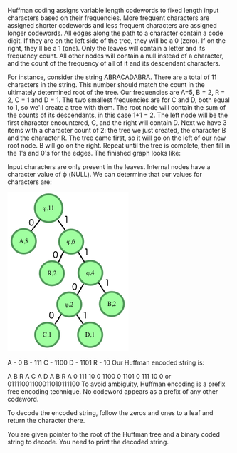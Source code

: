 Huffman coding assigns variable length codewords to fixed length input characters based on their frequencies. More frequent characters are assigned shorter codewords and less frequent characters are assigned longer codewords. All edges along the path to a character contain a code digit. If they are on the left side of the tree, they will be a 0 (zero). If on the right, they'll be a 1 (one). Only the leaves will contain a letter and its frequency count. All other nodes will contain a null instead of a character, and the count of the frequency of all of it and its descendant characters.

For instance, consider the string ABRACADABRA. There are a total of 11 characters in the string. This number should match the count in the ultimately determined root of the tree. Our frequencies are A=5, B = 2, R = 2, C = 1 and D = 1. The two smallest frequencies are for C and D, both equal to 1, so we'll create a tree with them. The root node will contain the sum of the counts of its descendants, in this case 1+1 = 2. The left node will be the first character encountered, C, and the right will contain D. Next we have 3 items with a character count of 2: the tree we just created, the character B and the character R. The tree came first, so it will go on the left of our new root node. B will go on the right. Repeat until the tree is complete, then fill in the 1's and 0's for the edges. The finished graph looks like:

Input characters are only present in the leaves. Internal nodes have a character value of ϕ (NULL). We can determine that our values for characters are:

![huffman_tree](./huffman_decoding.png)

A - 0
B - 111
C - 1100
D - 1101
R - 10
Our Huffman encoded string is:

A B    R  A C     A D     A B    R  A
0 111 10 0 1100 0 1101 0 111 10 0
or
01111001100011010111100
To avoid ambiguity, Huffman encoding is a prefix free encoding technique. No codeword appears as a prefix of any other codeword.

To decode the encoded string, follow the zeros and ones to a leaf and return the character there.

You are given pointer to the root of the Huffman tree and a binary coded string to decode. You need to print the decoded string.